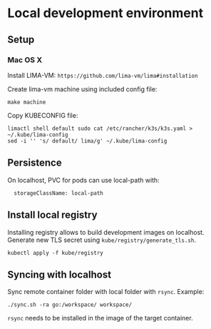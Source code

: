 # Local development environment

## Setup

### Mac OS X

Install LIMA-VM: `https://github.com/lima-vm/lima#installation`

Create lima-vm machine using included config file:
```
make machine
```

Copy KUBECONFIG file:
```
limactl shell default sudo cat /etc/rancher/k3s/k3s.yaml > ~/.kube/lima-config
sed -i '' 's/ default/ lima/g' ~/.kube/lima-config
```

## Persistence

On localhost, PVC for pods can use local-path with:

```
  storageClassName: local-path
```

## Install local registry

Installing registry allows to build development images on localhost.
Generate new TLS secret using `kube/registry/generate_tls.sh`.

```
kubectl apply -f kube/registry
```

## Syncing with localhost

Sync remote container folder with local folder with `rsync`. Example:
```
./sync.sh -ra go:/workspace/ workspace/
```
`rsync` needs to be installed in the image of the target container.

